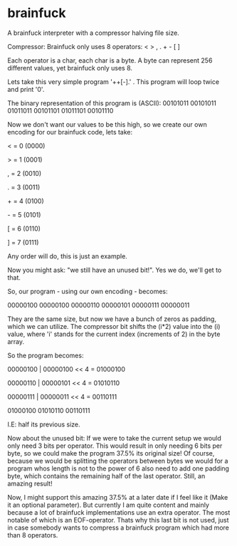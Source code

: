 # brainfuck
A brainfuck interpreter with a compressor halving file size.

Compressor:
Brainfuck only uses 8 operators:
< > , . + - [ ]

Each operator is a char, each char is a byte.
A byte can represent 256 different values, yet brainfuck only uses 8.

Lets take this very simple program '++[-].' .
This program will loop twice and print '0'.

The binary representation of this program is (ASCII):
00101011 00101011 01011011 00101101 01011101 00101110

Now we don't want our values to be this high, so we create our own encoding for our brainfuck code, lets take:

\< = 0 (0000)

\> = 1 (0001)

\, = 2 (0010)

\. = 3 (0011)

\+ = 4 (0100)

\- = 5 (0101)

\[ = 6 (0110)

\] = 7 (0111)

Any order will do, this is just an example.

Now you might ask: "we still have an unused bit!".
Yes we do, we'll get to that.

So, our program - using our own encoding - becomes:

00000100 00000100 00000110 00000101 00000111 00000011

They are the same size, but now we have a bunch of zeros as padding, which we can utilize.
The compressor bit shifts the (i*2) value into the (i) value, where 'i' stands for the current index (increments of 2) in the byte array.

So the program becomes:

00000100 | 00000100 << 4 = 01000100

00000110 | 00000101 << 4 = 01010110

00000111 | 00000011 << 4 = 00110111

01000100 01010110 00110111

I.E: half its previous size.

Now about the unused bit:
If we were to take the current setup we would only need 3 bits per operator.
This would result in only needing 6 bits per byte, so we could make the program 37.5% its original size!
Of course, because we would be splitting the operators between bytes we would for a program whos length is not to the power of 6 also need to add one padding byte, which contains the remaining half of the last operator.
Still, an amazing result!

Now, I might support this amazing 37.5% at a later date if I feel like it (Make it an optional parameter).
But currently I am quite content and mainly because a lot of brainfuck implementations use an extra operator.
The most notable of which is an EOF-operator.
Thats why this last bit is not used, just in case somebody wants to compress a brainfuck program which had more than 8 operators.

